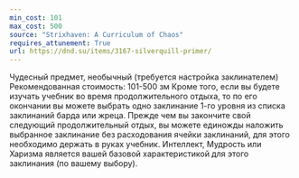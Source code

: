 ```yaml
---
min_cost: 101
max_cost: 500
source: "Strixhaven: A Curriculum of Chaos"
requires_attunement: True
url: https://dnd.su/items/3167-silverquill-primer/
---
```


Чудесный предмет, необычный (требуется настройка заклинателем)
Рекомендованная стоимость: 101-500 зм
Кроме того, если вы будете изучать учебник во время продолжительного отдыха, то по его окончании вы можете выбрать одно заклинание 1-го уровня из списка заклинаний барда или жреца. Прежде чем вы закончите свой следующий продолжительный отдых, вы можете единожды наложить выбранное заклинание без расходования ячейки заклинаний, для этого необходимо держать в руках учебник.
Интеллект, Мудрость или Харизма является вашей базовой характеристикой для этого заклинания (по вашему выбору).